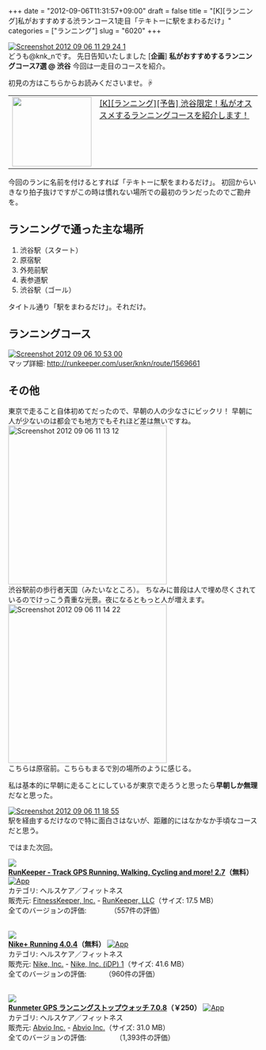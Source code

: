 +++
date = "2012-09-06T11:31:57+09:00"
draft = false
title = "[K][ランニング]私がおすすめする渋ランコース1走目「テキトーに駅をまわるだけ」"
categories = ["ランニング"]
slug = "6020"
+++

<div class="center"><a href="http://knk-n.com/wp-content/uploads/2012/09/screenshot_2012-09-06_11.29.24-1.jpg"><img src="http://knk-n.com/wp-content/uploads/2012/09/screenshot_2012-09-06_11.29.24-1.jpg" alt="Screenshot 2012 09 06 11 29 24 1" title="screenshot_2012-09-06_11.29.24-1.jpg" border="0" width="" height="auto" /></a></div>
どうも@knk_nです。
先日告知いたしました
[<strong>企画</strong>] <strong>私がおすすめするランニングコース7選 @ 渋谷</strong>
今回は一走目のコースを紹介。

初見の方はこちらからお読みくださいませ。☟
<table width="100%"><td valign="top" width="160"><a href="http://knk-n.com/2012/09/05/running-course-i-recommended-at-shibuya-0/" target="_blank"><img border="0" src="http://capture.heartrails.com/160x140/border?http://knk-n.com/2012/09/05/running-course-i-recommended-at-shibuya-0/" alt="" width="160" height="140" /></a></td><td valign="top"><a  href="http://knk-n.com/2012/09/05/running-course-i-recommended-at-shibuya-0/" target="_blank">[K][ランニング][予告] 渋谷限定！私がオススメするランニングコースを紹介します！</a><script type="text/javascript">var url = "http://knk-n.com/2012/09/05/running-course-i-recommended-at-shibuya-0/";</script><script src="http://api.b.st-hatena.com/entry.count?url=http://knk-n.com/2012/09/05/running-course-i-recommended-at-shibuya-0/&callback=hatebTxt"></script>
</td>
</table><!--more-->今回のランに名前を付けるとすれば「テキトーに駅をまわるだけ」。
初回からいきなり拍子抜けですがこの時は慣れない場所での最初のランだったのでご勘弁を。

<h2>ランニングで通った主な場所</h2>
<ol>
<li>渋谷駅（スタート）</li>
<li>原宿駅</li>
<li>外苑前駅</li>
<li>表参道駅</li>
<li>渋谷駅（ゴール）</li>
</ol>
タイトル通り「駅をまわるだけ」。それだけ。

<h2>ランニングコース</h2>
<div class="center"><a href="http://knk-n.com/wp-content/uploads/2012/09/screenshot_2012-09-06_10.53.00.jpg"><img src="http://knk-n.com/wp-content/uploads/2012/09/screenshot_2012-09-06_10.53.00.jpg" alt="Screenshot 2012 09 06 10 53 00" title="screenshot_2012-09-06_10.53.00.jpg" border="0" width="" height="" /></a></div>
マップ詳細: <a href="http://runkeeper.com/user/knkn/route/1569661" target="_blank">http://runkeeper.com/user/knkn/route/1569661</a>

<h2>その他</h2>
東京で走ること自体初めてだったので、早朝の人の少なさにビックリ！
早朝に人が少ないのは都会でも地方でもそれほど差は無いですね。

<div class="center"><a href="http://knk-n.com/wp-content/uploads/2012/09/screenshot_2012-09-06_11.13.12.jpg"><img src="http://knk-n.com/wp-content/uploads/2012/09/screenshot_2012-09-06_11.13.12.jpg" alt="Screenshot 2012 09 06 11 13 12" title="screenshot_2012-09-06_11.13.12.jpg" border="0" width="320" height="auto" /></a></div>
渋谷駅前の歩行者天国（みたいなところ）。
ちなみに普段は人で埋め尽くされているのでけっこう貴重な光景。夜になるともっと人が増えます。

<div class="center"><a href="http://knk-n.com/wp-content/uploads/2012/09/screenshot_2012-09-06_11.14.22.jpg"><img src="http://knk-n.com/wp-content/uploads/2012/09/screenshot_2012-09-06_11.14.22.jpg" alt="Screenshot 2012 09 06 11 14 22" title="screenshot_2012-09-06_11.14.22.jpg" border="0" width="320" height="auto" /></a></div>
こちらは原宿前。こちらもまるで別の場所のように感じる。

私は基本的に早朝に走ることにしているが東京で走ろうと思ったら<strong>早朝しか無理</strong>だなと思った。

<div class="center"><a href="http://knk-n.com/wp-content/uploads/2012/09/screenshot_2012-09-06_11.18.55.jpg"><img src="http://knk-n.com/wp-content/uploads/2012/09/screenshot_2012-09-06_11.18.55.jpg" alt="Screenshot 2012 09 06 11 18 55" title="screenshot_2012-09-06_11.18.55.jpg" border="0" width="" height="auto" /></a></div>
駅を経由するだけなので特に面白さはないが、距離的にはなかなか手頃なコースだと思う。

ではまた次回。

<table class="appstorehelper"><a href="http://itunes.apple.com/jp/app/runkeeper-track-gps-running/id300235330?mt=8&uo=4" rel="nofollow" target="_blank"><img class="appstorehelper_appicn" src="http://a4.mzstatic.com/us/r1000/065/Purple/v4/7d/9b/3f/7d9b3fab-b190-0fa2-ccee-053a1d6920bd/mzl.iuhygnfo.jpg" /></a><div class="appstorehelper_text"><a href="http://itunes.apple.com/jp/app/runkeeper-track-gps-running/id300235330?mt=8&uo=4" rel="nofollow" target="_blank"><b>RunKeeper - Track GPS Running, Walking, Cycling and more! 2.7</a>（無料）</b> <a href="http://itunes.apple.com/jp/app/runkeeper-track-gps-running/id300235330?mt=8&uo=4" rel="nofollow" target="_blank"><img alt="App" src="http://ax.phobos.apple.com.edgesuite.net/ja_jp/images/web/linkmaker/badge_appstore-sm.gif" style="vertical-align: text-bottom;" /></b></a><br />カテゴリ: ヘルスケア／フィットネス<br />販売元: <a href="$artistUrl$" target="_blank">FitnessKeeper, Inc.</a> - <a href="http://www.runkeeper.com" target="_blank">RunKeeper, LLC</a>（サイズ: 17.5 MB）<br />全てのバージョンの評価: <img src="http://r.mzstatic.com/htmlResources/1043/web-storefront/images/rating_star.png" height="11px" width="11px" /><img src="http://r.mzstatic.com/htmlResources/1043/web-storefront/images/rating_star.png" height="11px" width="11px" /><img src="http://r.mzstatic.com/htmlResources/1043/web-storefront/images/rating_star.png" height="11px" width="11px" /><img src="http://r.mzstatic.com/htmlResources/1043/web-storefront/images/rating_star.png" height="11px" width="11px" />（557件の評価）<br clear="all" /></div>
</table>
<table class="appstorehelper"><a href="http://itunes.apple.com/jp/app/nike+-running/id387771637?mt=8&uo=4" rel="nofollow" target="_blank"><img class="appstorehelper_appicn" src="http://a4.mzstatic.com/us/r1000/070/Purple/v4/ba/bb/f8/babbf881-9156-8979-99a7-1c975a63f0e6/mzl.gqzyggze.png" /></a><div class="appstorehelper_text"><a href="http://itunes.apple.com/jp/app/nike+-running/id387771637?mt=8&uo=4" rel="nofollow" target="_blank"><b>Nike+ Running 4.0.4</a>（無料）</b> <a href="http://itunes.apple.com/jp/app/nike+-running/id387771637?mt=8&uo=4" rel="nofollow" target="_blank"><img alt="App" src="http://ax.phobos.apple.com.edgesuite.net/ja_jp/images/web/linkmaker/badge_appstore-sm.gif" style="vertical-align: text-bottom;" /></b></a><br />カテゴリ: ヘルスケア／フィットネス<br />販売元: <a href="$artistUrl$" target="_blank">Nike, Inc.</a> - <a href="http://nikeplus.nike.com/plus/" target="_blank">Nike, Inc. (iDP) 1</a>（サイズ: 41.6 MB）<br />全てのバージョンの評価: <img src="http://r.mzstatic.com/htmlResources/1043/web-storefront/images/rating_star.png" height="11px" width="11px" /><img src="http://r.mzstatic.com/htmlResources/1043/web-storefront/images/rating_star.png" height="11px" width="11px" /><img src="http://r.mzstatic.com/htmlResources/1043/web-storefront/images/rating_star_half.png" height="11px" width="11px" />（960件の評価）<br clear="all" /></div>
</table>
<table class="appstorehelper"><a href="http://itunes.apple.com/jp/app/runmeter-gps-ranningusutoppuu/id326498704?mt=8&uo=4" rel="nofollow" target="_blank"><img class="appstorehelper_appicn" src="http://a5.mzstatic.com/us/r1000/111/Purple/v4/21/5c/10/215c1015-2418-15e7-4bb5-8d30d6b81a0b/mza_8752499206206431220.png" /></a><div class="appstorehelper_text"><a href="http://itunes.apple.com/jp/app/runmeter-gps-ranningusutoppuu/id326498704?mt=8&uo=4" rel="nofollow" target="_blank"><b>Runmeter GPS ランニングストップウォッチ 7.0.8</a>（&#65509;250）</b> <a href="http://itunes.apple.com/jp/app/runmeter-gps-ranningusutoppuu/id326498704?mt=8&uo=4" rel="nofollow" target="_blank"><img alt="App" src="http://ax.phobos.apple.com.edgesuite.net/ja_jp/images/web/linkmaker/badge_appstore-sm.gif" style="vertical-align: text-bottom;" /></b></a><br />カテゴリ: ヘルスケア／フィットネス<br />販売元: <a href="$artistUrl$" target="_blank">Abvio Inc.</a> - <a href="http://www.runmeter.com" target="_blank">Abvio Inc.</a>（サイズ: 31.0 MB）<br />全てのバージョンの評価: <img src="http://r.mzstatic.com/htmlResources/1043/web-storefront/images/rating_star.png" height="11px" width="11px" /><img src="http://r.mzstatic.com/htmlResources/1043/web-storefront/images/rating_star.png" height="11px" width="11px" /><img src="http://r.mzstatic.com/htmlResources/1043/web-storefront/images/rating_star.png" height="11px" width="11px" /><img src="http://r.mzstatic.com/htmlResources/1043/web-storefront/images/rating_star.png" height="11px" width="11px" /><img src="http://r.mzstatic.com/htmlResources/1043/web-storefront/images/rating_star_half.png" height="11px" width="11px" />（1,393件の評価）<br clear="all" /></div>
</table>
